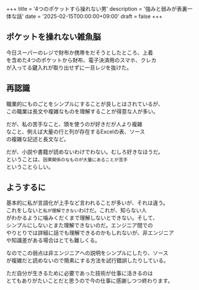 +++
title = '4つのポケットすら操れない男'
description = '強みと弱みが表裏一体な話'
date = '2025-02-15T00:00:00+09:00'
draft = false
+++

## ポケットを操れない雑魚脳
今日スーパーのレジで財布か携帯をだそうとしたところ、上着  
を含めた4つのポケットから財布、電子決済用のスマホ、クレカ  
が入ってる鍵入れが取り出せずに一旦レジを抜けた。  
  
## 再認識
職業的にものごとをシンプルにすることが良しとはされているが、  
この職業は長文や複雑なものを理解することが得意な人が多い。  
  
だが、私の苦手なこと、頭を使うのが好きだが人より複雑  
なこと、例えば大量の行と列が存在するExcelの表、ソース  
の複雑な記述と長文など。  
  
だが、小説や書籍が読めないわけでわない。むしろ好きなほうだ。  
ということは、`因果関係のなものが大量にあることが苦手`  
ということらしい。  

## ようするに
基本的に私が言語化が上手など言われることが多いが、それは違う。  
これをしないと`私が理解できない`わけだ。これが、知らない人  
がわかるように噛みくだくまで理解しないとできない。そして、  
シンプルにしないとまた理解できないのだ。エンジニア間での  
やりとりでは詳細に話でも理解できるのかもしれないが、非エンジニア  
や知識差がある場合はとても難しくる。  

なのでこの弱点は非エンジニアへの説明をシンプルにしたり、ソース  
が複雑だと読めないので簡素にする方法を試行錯誤したりしている。  
  
ただ自分が生きるために必要であった技術が仕事に活きるのは  
とてもありがたいことだと思うので今の仕事に感謝しつつ終わります。  

